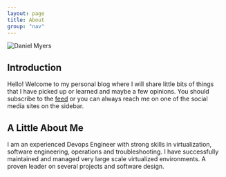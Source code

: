 ```yaml
---
layout: page
title: About
group: "nav"
---
```


![Daniel Myers](https://s.gravatar.com/avatar/a92325197fbe743d758b42a7197886e9?s=500)

## Introduction ##
Hello! Welcome to my personal blog where I will share little bits of things that I have picked up or learned and maybe a few opinions.  You should subscribe to the [feed](/atom.xml) or you can always reach me on one of the social media sites on the sidebar.

## A Little About Me ##
I am an experienced Devops Engineer with strong skills in virtualization, software engineering, operations and troubleshooting.  I have successfully maintained and managed very large scale virtualized environments.  A proven leader on several projects and software design.